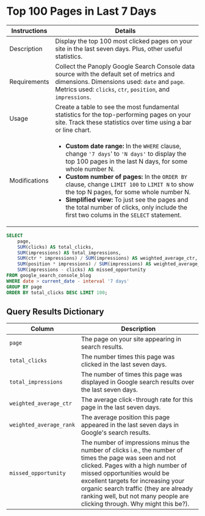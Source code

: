 # Top 100 Pages in Last 7 Days

Instructions | Details
---|---
Description | Display the top 100 most clicked pages on your site in the last seven days. Plus, other useful statistics.
Requirements | Collect the Panoply Google Search Console data source with the default set of metrics and dimensions. Dimensions used: `date` and `page`. Metrics used: `clicks`, `ctr`, `position`, and `impressions`.
Usage | Create a table to see the most fundamental statistics for the top-performing pages on your site. Track these statistics over time using a bar or line chart.
Modifications | <ul><li> <b>Custom date range:</b> In the `WHERE` clause, change `'7 days`' to `'N days'` to display the top 100 pages in the last N days, for some whole number N.</li>  <li> <b>Custom number of pages:</b> In the `ORDER BY` clause, change `LIMIT 100` to `LIMIT N` to show the top N pages, for some whole number N.</li> <li><b>Simplified view:</b> To just see the pages and the total number of clicks, only include the first two colums in the `SELECT` statement.</li> </ul>


```sql
SELECT 
	page,
    SUM(clicks) AS total_clicks,
    SUM(impressions) AS total_impressions,
    SUM(ctr * impressions) / SUM(impressions) AS weighted_average_ctr,
    SUM(position * impressions) / SUM(impressions) AS weighted_average_rank,
    SUM(impressions - clicks) AS missed_opportunity
FROM google_search_console_blog
WHERE date > current_date - interval '7 days'
GROUP BY page
ORDER BY total_clicks DESC LIMIT 100;
```

## Query Results Dictionary
Column | Description
---|---
`page`| The page on your site appearing in search results.
`total_clicks`| The number times this page was clicked in the last seven days.
`total_impressions` | The number of times this page was displayed in Google search results over the last seven days.
`weighted_average_ctr` | The average click-through rate for this page in the last seven days.
`weighted_average_rank`| The average position this page appeared in the last seven days in Google's search results.
`missed_opportunity`| The number of impressions minus the number of clicks i.e., the number of times the page was seen and not clicked. Pages with a high number of missed opportunities would be excellent targets for increasing your organic search traffic (they are already ranking well, but not many people are clicking through. Why might this be?).